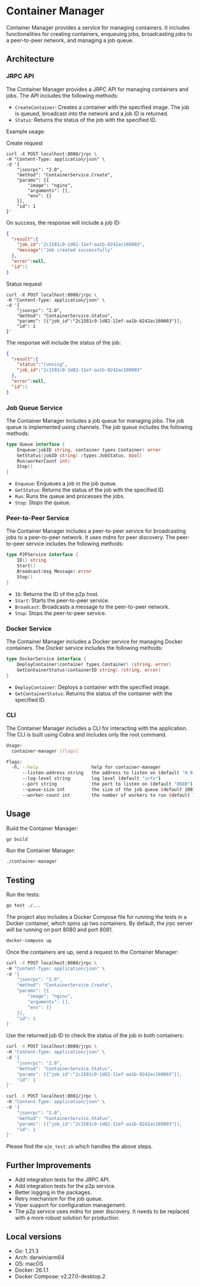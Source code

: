 # Container Manager

Container Manager provides a service for managing containers. It includes functionalities for creating containers, enqueuing jobs, broadcasting jobs to a peer-to-peer network, and managing a job queue.

## Architecture

### JRPC API

The Container Manager provides a JRPC API for managing containers and jobs. The API includes the following methods:

- `CreateContainer`: Creates a container with the specified image. The job is queued, broadcast into the network and a job ID is returned.
- `Status`: Returns the status of the job with the specified ID.

Example usage:

Create request
```curl
curl -X POST localhost:8080/jrpc \
-H "Content-Type: application/json" \
-d '{
    "jsonrpc": "2.0",
    "method": "ContainerService.Create",
    "params": [{
        "image": "nginx",
        "arguments": [],
        "env": {}
    }],
    "id": 1
}'
```

On success, the response will include a job ID:

```json
{
  "result":{
    "job_id":"2c1581c9-1d82-11ef-aa1b-0242ac160003",
    "message":"Job created successfully"
  },
  "error":null,
  "id":1
}
```

Status request
```curl
curl -X POST localhost:8080/jrpc \
-H "Content-Type: application/json" \
-d '{
    "jsonrpc": "2.0",
    "method": "ContainerService.Status",
    "params": [{"job_id":"2c1581c9-1d82-11ef-aa1b-0242ac160003"}],
    "id": 1
}'
```

The response will include the status of the job:

```json
{
  "result":{
    "status":"running",
    "job_id":"2c1581c9-1d82-11ef-aa1b-0242ac160003"
  },
  "error":null,
  "id":1
}
```

### Job Queue Service

The Container Manager includes a job queue for managing jobs. The job queue is implemented using channels. The job queue includes the following methods:

```go
type Queue interface {
	Enqueue(jobID string, container types.Container) error
	GetStatus(jobID string) (types.JobStatus, bool)
	Run(workerCount int)
	Stop()
}
```

- `Enqueue`: Enqueues a job in the job queue.
- `GetStatus`: Returns the status of the job with the specified ID.
- `Run`: Runs the queue and processes the jobs.
- `Stop`: Stops the queue.

### Peer-to-Peer Service

The Container Manager includes a peer-to-peer service for broadcasting jobs to a peer-to-peer network. It uses mdns for peer discovery.
The peer-to-peer service includes the following methods:

```go
type P2PService interface {
	ID() string
	Start()
	Broadcast(msg Message) error
	Stop()
}
```

- `ID`: Returns the ID of the p2p host.
- `Start`: Starts the peer-to-peer service.
- `Broadcast`: Broadcasts a message to the peer-to-peer network.
- `Stop`: Stops the peer-to-peer service.

### Docker Service

The Container Manager includes a Docker service for managing Docker containers. The Docker service includes the following methods:

```go
type DockerService interface {
	DeployContainer(container types.Container) (string, error)
	GetContainerStatus(containerID string) (string, error)
}
```

- `DeployContainer`: Deploys a container with the specified image.
- `GetContainerStatus`: Returns the status of the container with the specified ID.

### CLI

The Container Manager includes a CLI for interacting with the application. The CLI is built using Cobra and includes only the root command.

```bash
Usage:
  container-manager [flags]

Flags:
  -h, --help                    help for container-manager
      --listen-address string   the address to listen on (default "0.0.0.0")
      --log-level string        log level (default "info")
      --port string             the port to listen on (default "8080")
      --queue-size int          the size of the job queue (default 100)
      --worker-count int        the number of workers to run (default 10)
```

## Usage

Build the Container Manager:

```bash
go build
```

Run the Container Manager:

```bash
./container-manager
```

## Testing

Run the tests:

```bash
go test ./...
```

The project also includes a Docker Compose file for running the tests in a Docker container, which spins up two containers. By default, the jrpc server
will be running on port 8080 and port 8081.

```bash
docker-compose up
```

Once the containers are up, send a request to the Container Manager:

```bash
curl -X POST localhost:8080/jrpc \
-H "Content-Type: application/json" \
-d '{
    "jsonrpc": "2.0",
    "method": "ContainerService.Create",
    "params": [{
        "image": "nginx",
        "arguments": [],
        "env": {}
    }],
    "id": 1
}'
```

Use the returned job ID to check the status of the job in both containers:

```bash
curl -X POST localhost:8080/jrpc \
-H "Content-Type: application/json" \
-d '{
    "jsonrpc": "2.0",
    "method": "ContainerService.Status",
    "params": [{"job_id":"2c1581c9-1d82-11ef-aa1b-0242ac160003"}],
    "id": 1
}'
```

```bash
curl -X POST localhost:8081/jrpc \
-H "Content-Type: application/json" \
-d '{
    "jsonrpc": "2.0",
    "method": "ContainerService.Status",
    "params": [{"job_id":"2c1581c9-1d82-11ef-aa1b-0242ac160003"}],
    "id": 1
}'
```

Please find the `e2e_test.sh` which handles the above steps.

## Further Improvements

- Add integration tests for the JRPC API.
- Add integration tests for the p2p service.
- Better logging in the packages.
- Retry mechanism for the job queue.
- Viper support for configuration management.
- The p2p service uses mdns for peer discovery. It needs to be replaced with a more robust solution for production.

## Local versions

- Go: 1.21.3
- Arch: darwin/arm64
- OS: macOS
- Docker: 26.1.1
- Docker Compose: v2.27.0-desktop.2